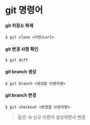 git 명령어
===========

#### git 저장소 복제
```
$ git clone <저장소url>
```

#### git 변경 사항 확인
```
$ git diff
```

#### git branch 생성
```
$ git branch <생성할 브랜치명>
```

#### git branch 변경
```
$ git checkout <변경할 브랜치명>
```
> 옵션
> -b 신규 브랜치 생성하면서 변경
